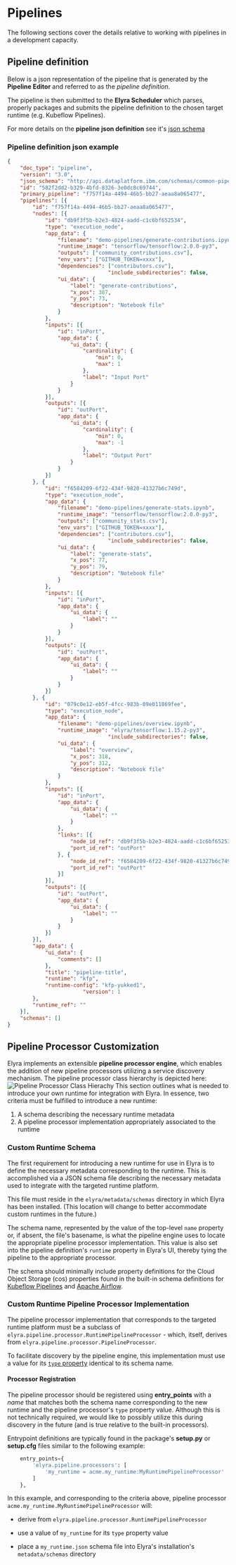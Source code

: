 <!--
{% comment %}
Copyright 2018-2021 Elyra Authors

Licensed under the Apache License, Version 2.0 (the "License");
you may not use this file except in compliance with the License.
You may obtain a copy of the License at

http://www.apache.org/licenses/LICENSE-2.0

Unless required by applicable law or agreed to in writing, software
distributed under the License is distributed on an "AS IS" BASIS,
WITHOUT WARRANTIES OR CONDITIONS OF ANY KIND, either express or implied.
See the License for the specific language governing permissions and
limitations under the License.
{% endcomment %}
-->
# Pipelines
The following sections cover the details relative to working with pipelines in a development capacity.

## Pipeline definition

Below is a json representation of the pipeline that is generated by the **Pipeline Editor** and referred to as the _pipeline definition_. 

The pipeline is then submitted to the **Elyra Scheduler** which parses, properly packages and 
submits the pipeline definition to the chosen target runtime (e.g. Kubeflow Pipelines).

For more details on the **pipeline json definition** see it's [json schema](https://github.com/elyra-ai/pipeline-schemas/blob/master/common-pipeline/pipeline-flow/pipeline-flow-v3-schema.json)
 
### Pipeline definition json example 

```json
{
	"doc_type": "pipeline",
	"version": "3.0",
	"json_schema": "http://api.dataplatform.ibm.com/schemas/common-pipeline/pipeline-flow/pipeline-flow-v3-schema.json",
	"id": "582f2dd2-b329-4bfd-8326-3e0dc8c69744",
	"primary_pipeline": "f757f14a-4494-46b5-bb27-aeaa8a065477",
	"pipelines": [{
		"id": "f757f14a-4494-46b5-bb27-aeaa8a065477",
		"nodes": [{
			"id": "db9f3f5b-b2e3-4824-aadd-c1c6bf652534",
			"type": "execution_node",
			"app_data": {
				"filename": "demo-pipelines/generate-contributions.ipynb",
				"runtime_image": "tensorflow/tensorflow:2.0.0-py3",
				"outputs": ["community_contributions.csv"],
				"env_vars": ["GITHUB_TOKEN=xxxx"],
				"dependencies": ["contributors.csv"],
                                "include_subdirectories": false,
				"ui_data": {
					"label": "generate-contributions",
					"x_pos": 387,
					"y_pos": 73,
					"description": "Notebook file"
				}
			},
			"inputs": [{
				"id": "inPort",
				"app_data": {
					"ui_data": {
						"cardinality": {
							"min": 0,
							"max": 1
						},
						"label": "Input Port"
					}
				}
			}],
			"outputs": [{
				"id": "outPort",
				"app_data": {
					"ui_data": {
						"cardinality": {
							"min": 0,
							"max": -1
						},
						"label": "Output Port"
					}
				}
			}]
		}, {
			"id": "f6584209-6f22-434f-9820-41327b6c749d",
			"type": "execution_node",
			"app_data": {
				"filename": "demo-pipelines/generate-stats.ipynb",
				"runtime_image": "tensorflow/tensorflow:2.0.0-py3",
				"outputs": ["community_stats.csv"],
				"env_vars": ["GITHUB_TOKEN=xxxx"],
				"dependencies": ["contributors.csv"],
                                "include_subdirectories": false,
				"ui_data": {
					"label": "generate-stats",
					"x_pos": 77,
					"y_pos": 79,
					"description": "Notebook file"
				}
			},
			"inputs": [{
				"id": "inPort",
				"app_data": {
					"ui_data": {
						"label": ""
					}
				}
			}],
			"outputs": [{
				"id": "outPort",
				"app_data": {
					"ui_data": {
						"label": ""
					}
				}
			}]
		}, {
			"id": "079c0e12-eb5f-4fcc-983b-09e011869fee",
			"type": "execution_node",
			"app_data": {
				"filename": "demo-pipelines/overview.ipynb",
				"runtime_image": "elyra/tensorflow:1.15.2-py3",
                                "include_subdirectories": false,
				"ui_data": {
					"label": "overview",
					"x_pos": 318,
					"y_pos": 312,
					"description": "Notebook file"
				}
			},
			"inputs": [{
				"id": "inPort",
				"app_data": {
					"ui_data": {
						"label": ""
					}
				},
				"links": [{
					"node_id_ref": "db9f3f5b-b2e3-4824-aadd-c1c6bf652534",
					"port_id_ref": "outPort"
				}, {
					"node_id_ref": "f6584209-6f22-434f-9820-41327b6c749d",
					"port_id_ref": "outPort"
				}]
			}],
			"outputs": [{
				"id": "outPort",
				"app_data": {
					"ui_data": {
						"label": ""
					}
				}
			}]
		}],
		"app_data": {
			"ui_data": {
				"comments": []
			},
			"title": "pipeline-title",
			"runtime": "kfp",
			"runtime-config": "kfp-yukked1",
                        "version": 1
		},
		"runtime_ref": ""
	}],
	"schemas": []
}
```


## Pipeline Processor Customization
Elyra implements an extensible **pipeline processor engine**, which enables the addition of new pipeline processors utilizing
a service discovery mechanism.  The pipeline processor class hierarchy is depicted here:
![Pipeline Processor Class Hierachy](../images/pipeline-processor-class-hierarchy.png)
This section outlines what is needed to introduce your own runtime for integration with Elyra.  In essence, two criteria must be fulfilled to introduce a new runtime: 
1. A schema describing the necessary runtime metadata
1. A pipeline processor implementation appropriately associated to the runtime

### Custom Runtime Schema
The first requirement for introducing a new runtime for use in Elyra is to define the necessary metadata corresponding to the runtime.  This is accomplished via a JSON schema file describing the necessary metadata used to integrate with the targeted runtime platform.

This file must reside in the `elyra/metadata/schemas` directory in which Elyra has been installed.  (This location will change to better accommodate custom runtimes in the future.)

The schema name, represented by the value of the top-level `name` property or, if absent, the file's basename, is what the pipeline engine uses to locate the appropriate pipeline processor implementation.  This value is also set into the pipeline definition's `runtime` property in Elyra's UI, thereby tying the pipeline to the appropriate processor.

The schema should minimally include property definitions for the Cloud Object Storage (cos) properties found in the built-in schema definitions for [Kubeflow Pipelines](https://github.com/elyra-ai/elyra/blob/62e1964244ec8ada3e63c9c6d39befd7c046df08/elyra/metadata/schemas/kfp.json#L83-L129) and [Apache Airflow](https://github.com/elyra-ai/elyra/blob/62e1964244ec8ada3e63c9c6d39befd7c046df08/elyra/metadata/schemas/airflow.json#L93-L139).
    
### Custom Runtime Pipeline Processor Implementation
The pipeline processor implementation that corresponds to the targeted runtime platform must be a subclass of `elyra.pipeline.processor.RuntimePipelineProcessor` - which, itself, derives from `elyra.pipeline.processor.PipelineProcessor`.

To facilitate discovery by the pipeline engine, this implementation must use a value for its [`type` property](https://github.com/elyra-ai/elyra/blob/62e1964244ec8ada3e63c9c6d39befd7c046df08/elyra/pipeline/processor.py#L156) identical to its schema name.

#### Processor Registration
The pipeline processor should be registered using **entry_points** with a _name_ that matches both the schema name corresponding to the new runtime and the pipeline processor's `type` property value.  Although this is not technically required, we would like to possibly utilize this during discovery in the future (and is true relative to the built-in processors).

Entrypoint definitions are typically found in the package's **setup.py** or **setup.cfg** files similar to the following example:

```python
    entry_points={
        'elyra.pipeline.processors': [
            'my_runtime = acme.my_runtime:MyRuntimePipelineProcessor'
        ]
    },
```
In this example, and corresponding to the criteria above, pipeline processor `acme.my_runtime.MyRuntimePipelineProcessor` will:
- derive from `elyra.pipeline.processor.RuntimePipelineProcessor`
  
- use a value of `my_runtime` for its `type` property value
  
- place a `my_runtime.json` schema file into Elyra's installation's `metadata/schemas` directory
